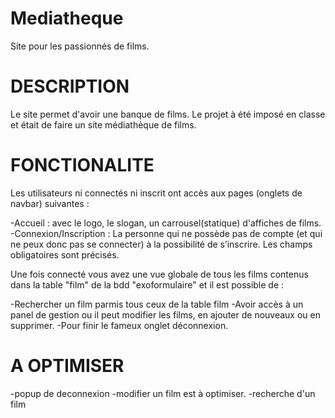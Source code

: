 # Mediatheque
Site pour les passionnés de films.

# DESCRIPTION

Le site permet d'avoir une banque de films.
Le projet à été imposé en classe et était de faire un site médiathèque de films.

# FONCTIONALITE

Les utilisateurs ni connectés ni inscrit ont accès aux pages (onglets de navbar) suivantes :
 
-Accueil : avec le logo, le slogan, un carrousel(statique) d'affiches de films.
-Connexion/Inscription : La personne qui ne possède pas de compte (et qui ne peux donc pas se connecter) à la possibilité de s’inscrire. Les champs obligatoires sont précisés.


Une fois connecté vous avez une vue globale de tous les films contenus dans la table "film" de la bdd "exoformulaire" et il est possible de :

-Rechercher un film parmis tous ceux de la table film
-Avoir accès à un panel de gestion ou il peut modifier les films, en ajouter de nouveaux ou en supprimer.
-Pour finir le fameux onglet déconnexion.

# A OPTIMISER
-popup de deconnexion
-modifier un film est à optimiser.
-recherche d'un film

